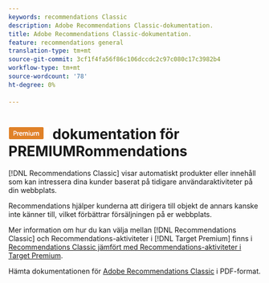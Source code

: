 ```yaml
---
keywords: recommendations Classic
description: Adobe Recommendations Classic-dokumentation.
title: Adobe Recommendations Classic-dokumentation.
feature: recommendations general
translation-type: tm+mt
source-git-commit: 3cf1f4fa56f86c106dccdc2c97c080c17c3982b4
workflow-type: tm+mt
source-wordcount: '78'
ht-degree: 0%

---
```



# ![Klassisk ](/help/assets/premium.png) dokumentation för PREMIUMRommendations

[!DNL Recommendations Classic] visar automatiskt produkter eller innehåll som kan intressera dina kunder baserat på tidigare användaraktiviteter på din webbplats.

Recommendations hjälper kunderna att dirigera till objekt de annars kanske inte känner till, vilket förbättrar försäljningen på er webbplats.

Mer information om hur du kan välja mellan [!DNL Recommendations Classic] och Recommendations-aktiviteter i [!DNL Target Premium] finns i [Recommendations Classic jämfört med Recommendations-aktiviteter i Target Premium](/help/c-recommendations/c-recommendations-faq/recommendations-classic-versus-recommendations-activities-target-premium.md).

Hämta dokumentationen för [Adobe Recommendations Classic](/help/assets/adobe-recommendations-classic.pdf) i PDF-format.